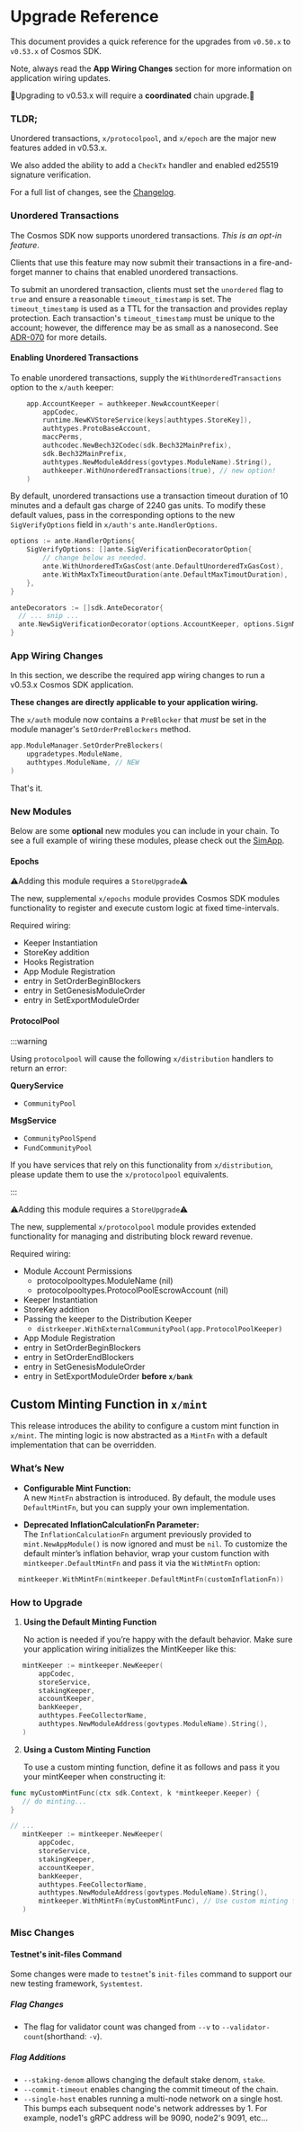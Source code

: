 # Upgrade Reference

This document provides a quick reference for the upgrades from `v0.50.x` to `v0.53.x` of Cosmos SDK.

Note, always read the **App Wiring Changes** section for more information on application wiring updates.

🚨Upgrading to v0.53.x will require a **coordinated** chain upgrade.🚨

### TLDR;

Unordered transactions, `x/protocolpool`, and `x/epoch` are the major new features added in v0.53.x.

We also added the ability to add a `CheckTx` handler and enabled ed25519 signature verification.

For a full list of changes, see the [Changelog](https://github.com/cosmos/cosmos-sdk/blob/release/v0.53.x/CHANGELOG.md).

### Unordered Transactions

The Cosmos SDK now supports unordered transactions. _This is an opt-in feature_.

Clients that use this feature may now submit their transactions in a fire-and-forget manner to chains that enabled unordered transactions.

To submit an unordered transaction, clients must set the `unordered` flag to
`true` and ensure a reasonable `timeout_timestamp` is set. The `timeout_timestamp` is
used as a TTL for the transaction and provides replay protection. Each transaction's `timeout_timestamp` must be
unique to the account; however, the difference may be as small as a nanosecond. See [ADR-070](https://github.com/cosmos/cosmos-sdk/blob/main/docs/architecture/adr-070-unordered-transactions.md) for more details.

#### Enabling Unordered Transactions

To enable unordered transactions, supply the `WithUnorderedTransactions` option to the `x/auth` keeper:

```go
	app.AccountKeeper = authkeeper.NewAccountKeeper(
		appCodec,
		runtime.NewKVStoreService(keys[authtypes.StoreKey]),
		authtypes.ProtoBaseAccount,
		maccPerms,
		authcodec.NewBech32Codec(sdk.Bech32MainPrefix),
		sdk.Bech32MainPrefix,
		authtypes.NewModuleAddress(govtypes.ModuleName).String(),
		authkeeper.WithUnorderedTransactions(true), // new option!
	)
```

By default, unordered transactions use a transaction timeout duration of 10 minutes and a default gas charge of 2240 gas units.
To modify these default values, pass in the corresponding options to the new `SigVerifyOptions` field in `x/auth's` `ante.HandlerOptions`.

```go
options := ante.HandlerOptions{
    SigVerifyOptions: []ante.SigVerificationDecoratorOption{
        // change below as needed.
        ante.WithUnorderedTxGasCost(ante.DefaultUnorderedTxGasCost),
        ante.WithMaxTxTimeoutDuration(ante.DefaultMaxTimoutDuration),
    },
}
```

```go
anteDecorators := []sdk.AnteDecorator{
  // ... snip ...
  ante.NewSigVerificationDecorator(options.AccountKeeper, options.SignModeHandler, options.SigVerifyOptions...), // supply new options
}
```

### App Wiring Changes

In this section, we describe the required app wiring changes to run a v0.53.x Cosmos SDK application.

**These changes are directly applicable to your application wiring.**

The `x/auth` module now contains a `PreBlocker` that _must_ be set in the module manager's `SetOrderPreBlockers` method.

```go
app.ModuleManager.SetOrderPreBlockers(
    upgradetypes.ModuleName,
    authtypes.ModuleName, // NEW
)
```

That's it.

### New Modules

Below are some **optional** new modules you can include in your chain. 
To see a full example of wiring these modules, please check out the [SimApp](https://github.com/cosmos/cosmos-sdk/blob/release/v0.53.x/simapp/app.go).

#### Epochs

⚠️Adding this module requires a `StoreUpgrade`⚠️

The new, supplemental `x/epochs` module provides Cosmos SDK modules functionality to register and execute custom logic at fixed time-intervals.

Required wiring:
- Keeper Instantiation
- StoreKey addition
- Hooks Registration 
- App Module Registration
- entry in SetOrderBeginBlockers
- entry in SetGenesisModuleOrder
- entry in SetExportModuleOrder

#### ProtocolPool

:::warning

Using `protocolpool` will cause the following `x/distribution` handlers to return an error:


**QueryService**

- `CommunityPool`

**MsgService**

- `CommunityPoolSpend`
- `FundCommunityPool`

If you have services that rely on this functionality from `x/distribution`, please update them to use the `x/protocolpool` equivalents.

:::

⚠️Adding this module requires a `StoreUpgrade`⚠️

The new, supplemental `x/protocolpool` module provides extended functionality for managing and distributing block reward revenue.

Required wiring:
- Module Account Permissions
  - protocolpooltypes.ModuleName (nil)
  - protocolpooltypes.ProtocolPoolEscrowAccount (nil)
- Keeper Instantiation
- StoreKey addition
- Passing the keeper to the Distribution Keeper
  - `distrkeeper.WithExternalCommunityPool(app.ProtocolPoolKeeper)`
- App Module Registration
- entry in SetOrderBeginBlockers
- entry in SetOrderEndBlockers
- entry in SetGenesisModuleOrder
- entry in SetExportModuleOrder **before `x/bank`**

## Custom Minting Function in `x/mint`

This release introduces the ability to configure a custom mint function in `x/mint`. The minting logic is now abstracted as a `MintFn` with a default implementation that can be overridden.

### What’s New

- **Configurable Mint Function:**  
  A new `MintFn` abstraction is introduced. By default, the module uses `DefaultMintFn`, but you can supply your own implementation.

- **Deprecated InflationCalculationFn Parameter:**  
  The `InflationCalculationFn` argument previously provided to `mint.NewAppModule()` is now ignored and must be `nil`. To customize the default minter’s inflation behavior, wrap your custom function with `mintkeeper.DefaultMintFn` and pass it via the `WithMintFn` option:
  
```go
  mintkeeper.WithMintFn(mintkeeper.DefaultMintFn(customInflationFn))
```  

### How to Upgrade

1. **Using the Default Minting Function**

   No action is needed if you’re happy with the default behavior. Make sure your application wiring initializes the MintKeeper like this:

```go
   mintKeeper := mintkeeper.NewKeeper(
       appCodec,
       storeService,
       stakingKeeper,
       accountKeeper,
       bankKeeper,
       authtypes.FeeCollectorName,
       authtypes.NewModuleAddress(govtypes.ModuleName).String(),
   )
```

2. **Using a Custom Minting Function**
    
    To use a custom minting function, define it as follows and pass it you your mintKeeper when constructing it:

```go
func myCustomMintFunc(ctx sdk.Context, k *mintkeeper.Keeper) {
   // do minting...
}

// ...
   mintKeeper := mintkeeper.NewKeeper(
       appCodec,
       storeService,
       stakingKeeper,
       accountKeeper,
       bankKeeper,
       authtypes.FeeCollectorName,
       authtypes.NewModuleAddress(govtypes.ModuleName).String(),
       mintkeeper.WithMintFn(myCustomMintFunc), // Use custom minting function
   )
```

### Misc Changes

#### Testnet's init-files Command

Some changes were made to `testnet`'s `init-files` command to support our new testing framework, `Systemtest`.

##### Flag Changes

- The flag for validator count was changed from `--v` to `--validator-count`(shorthand: `-v`).

##### Flag Additions
- `--staking-denom` allows changing the default stake denom, `stake`.
- `--commit-timeout` enables changing the commit timeout of the chain.
- `--single-host` enables running a multi-node network on a single host. This bumps each subsequent node's network addresses by 1. For example, node1's gRPC address will be 9090, node2's 9091, etc...